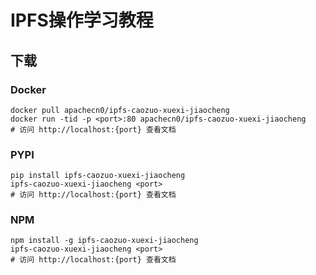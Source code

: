 # IPFS操作学习教程

## 下载

### Docker

```
docker pull apachecn0/ipfs-caozuo-xuexi-jiaocheng
docker run -tid -p <port>:80 apachecn0/ipfs-caozuo-xuexi-jiaocheng
# 访问 http://localhost:{port} 查看文档
```

### PYPI

```
pip install ipfs-caozuo-xuexi-jiaocheng
ipfs-caozuo-xuexi-jiaocheng <port>
# 访问 http://localhost:{port} 查看文档
```

### NPM

```
npm install -g ipfs-caozuo-xuexi-jiaocheng
ipfs-caozuo-xuexi-jiaocheng <port>
# 访问 http://localhost:{port} 查看文档
```